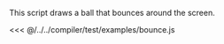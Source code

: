 This script draws a ball that bounces around the screen.

<<< @/../../compiler/test/examples/bounce.js

